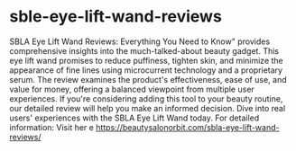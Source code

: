 # sble-eye-lift-wand-reviews
SBLA Eye Lift Wand Reviews: Everything You Need to Know" provides comprehensive insights into the much-talked-about beauty gadget. 
This eye lift wand promises to reduce puffiness, tighten skin, and minimize the appearance of fine lines using microcurrent technology and a proprietary serum. The review examines the product's effectiveness, ease of use, and value for money, offering a balanced viewpoint from multiple user experiences. If you're considering adding this tool to your beauty routine, our detailed review will help you make an informed decision. Dive into real users' experiences with the SBLA Eye Lift Wand today.
For detailed information: Visit her e
https://beautysalonorbit.com/sbla-eye-lift-wand-reviews/
